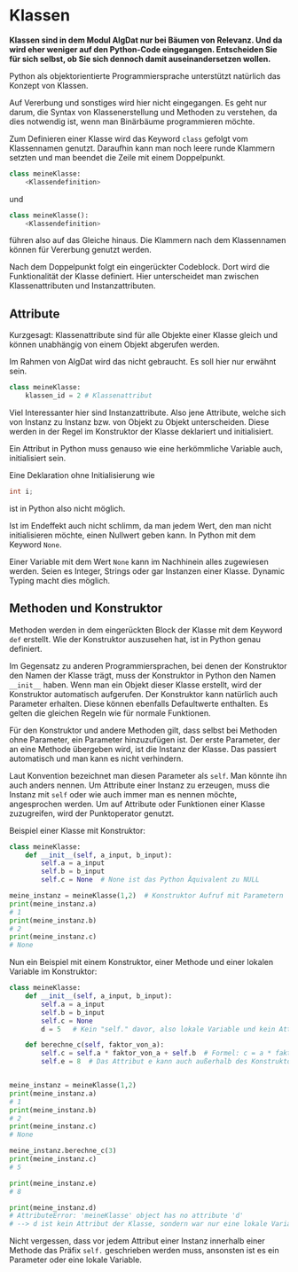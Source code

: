 # Klassen

**Klassen sind in dem Modul AlgDat nur bei Bäumen von Relevanz. Und da wird eher weniger auf den Python-Code eingegangen. Entscheiden Sie für sich selbst, ob Sie sich dennoch damit auseinandersetzen wollen.**

Python als objektorientierte Programmiersprache unterstützt natürlich das Konzept von Klassen.

Auf Vererbung und sonstiges wird hier nicht eingegangen.
Es geht nur darum, die Syntax von Klassenerstellung und Methoden zu verstehen,
da dies notwendig ist, wenn man Binärbäume programmieren möchte.

Zum Definieren einer Klasse wird das Keyword <code>class</code> gefolgt vom Klassennamen genutzt.
Daraufhin kann man noch leere runde Klammern setzten und man beendet die Zeile mit einem Doppelpunkt.
```Python
class meineKlasse:
    <Klassendefinition>
```
und
```Python
class meineKlasse():
    <Klassendefinition>
```
führen also auf das Gleiche hinaus.
Die Klammern nach dem Klassennamen können für Vererbung genutzt werden.

Nach dem Doppelpunkt folgt ein eingerückter Codeblock. Dort wird die Funktionalität der Klasse definiert.
Hier unterscheidet man zwischen Klassenattributen und Instanzattributen.

## Attribute

Kurzgesagt: Klassenattribute sind für alle Objekte einer Klasse gleich und können unabhängig von einem Objekt abgerufen werden.

Im Rahmen von AlgDat wird das nicht gebraucht. Es soll hier nur erwähnt sein.
```Python
class meineKlasse:
	klassen_id = 2 # Klassenattribut
```

Viel Interessanter hier sind Instanzattribute.
Also jene Attribute, welche sich von Instanz zu Instanz bzw. von Objekt zu Objekt unterscheiden.
Diese werden in der Regel im Konstruktor der Klasse deklariert und initialisiert.

Ein Attribut in Python muss genauso wie eine herkömmliche Variable auch, initialisiert sein.

Eine Deklaration ohne Initialisierung wie
```C
int i;
```
ist in Python also nicht möglich.

Ist im Endeffekt auch nicht schlimm, da man jedem Wert, den man nicht initialisieren möchte, einen Nullwert geben kann.
In Python mit dem Keyword <code>None</code>.

Einer Variable mit dem Wert <code>None</code> kann im Nachhinein alles zugewiesen werden. 
Seien es Integer, Strings oder gar Instanzen einer Klasse. Dynamic Typing macht dies möglich.

## Methoden und Konstruktor

Methoden werden in dem eingerückten Block der Klasse mit dem Keyword <code>def</code> erstellt.
Wie der Konstruktor auszusehen hat, ist in Python genau definiert.
<!--&#95; ist der HTML code für einen underscore-->
Im Gegensatz zu anderen Programmiersprachen, bei denen der Konstruktor den Namen der Klasse trägt, muss der Konstruktor in Python den Namen <code>&#95;&#95;init&#95;&#95;</code> haben. Wenn man ein Objekt dieser Klasse erstellt, wird der Konstruktor automatisch aufgerufen. Der Konstruktor kann natürlich auch Parameter erhalten. Diese können ebenfalls Defaultwerte enthalten. Es gelten die gleichen Regeln wie für normale Funktionen.

Für den Konstruktor und andere Methoden gilt, dass selbst bei Methoden ohne Parameter, ein Parameter hinzuzufügen ist.
Der erste Parameter, der an eine Methode übergeben wird, ist die Instanz der Klasse. Das passiert automatisch und man kann es nicht verhindern.

Laut Konvention bezeichnet man diesen Parameter als <code>self</code>. Man könnte ihn auch anders nennen.
Um Attribute einer Instanz zu erzeugen, muss die Instanz mit <code>self</code> oder wie auch immer man es nennen möchte, angesprochen werden.
Um auf Attribute oder Funktionen einer Klasse zuzugreifen, wird der Punktoperator genutzt.

Beispiel einer Klasse mit Konstruktor:
```Python
class meineKlasse:
	def __init__(self, a_input, b_input):
		self.a = a_input
		self.b = b_input
		self.c = None  # None ist das Python Äquivalent zu NULL

meine_instanz = meineKlasse(1,2)  # Konstruktor Aufruf mit Parametern
print(meine_instanz.a)
# 1
print(meine_instanz.b)
# 2
print(meine_instanz.c)
# None
```

Nun ein Beispiel mit einem Konstruktor, einer Methode und einer lokalen Variable im Konstruktor:
```Python
class meineKlasse:
	def __init__(self, a_input, b_input):
		self.a = a_input
		self.b = b_input
		self.c = None
		d = 5 	# Kein "self." davor, also lokale Variable und kein Attribut. Der Wert existiert nur im Konstruktor

	def berechne_c(self, faktor_von_a):
		self.c = self.a * faktor_von_a + self.b  # Formel: c = a * faktor + b
		self.e = 8  # Das Attribut e kann auch außerhalb des Konstruktors noch hinzugefügt werden


meine_instanz = meineKlasse(1,2)
print(meine_instanz.a)
# 1
print(meine_instanz.b)
# 2
print(meine_instanz.c)
# None

meine_instanz.berechne_c(3)
print(meine_instanz.c)
# 5

print(meine_instanz.e)
# 8

print(meine_instanz.d)
# AttributeError: 'meineKlasse' object has no attribute 'd'
# --> d ist kein Attribut der Klasse, sondern war nur eine lokale Variable im Konstruktor
```

Nicht vergessen, dass vor jedem Attribut einer Instanz innerhalb einer Methode das Präfix <code>self.</code> geschrieben werden muss, ansonsten ist es ein Parameter oder eine lokale Variable.